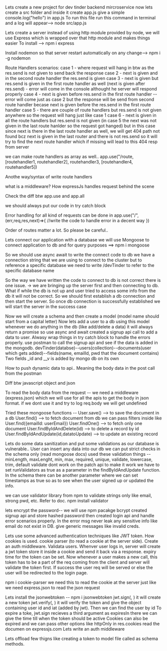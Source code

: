 Lets create a new project for dev tinder backend  mircroservice
now lets create a src folder and inside it create app.js
give a simple console.log("hello") in app.js
To run this file run this command in terminal and a log will appear--> node src/app.js

Lets create a server
instead of using http module provided by node, we will use Express which is wrapped over that http module and makes things easier
To install --> npm i express

Install nodemon so that server restart automatically on any change--> npm i -g nodemon 

Route Handlers scenarios:
case 1 - where request will hang in btw as the res.send is not given to send back the response
case 2 - next is given and in the second route handler the res.send is given 
case 3 - next is given but res.send is given in the first route handler as well (next is given after res.send) - error will come in the console althought he server will respond properly 
case 4 - next is given before res.send in the first route handler -- error will come just as case 2 but the response will be send from second route handler becase next is given before the res.send in the first route handler
case 5 - there are couple of route handlers but res.send is not given anywhere so the request will hang just like case 1
case 6 - next is given in all the route handlers but res.send is not given (in case 5 the next was not given in the last route hanlder so the request got hanged) but in this case since next is there in the last route handler as well, we will get 404 path not found bcz next is given in the last router and there is not res.send so it will try to find the next route handler which if missing will lead to this 404 resp from server

we can make route handlers as array as well.. app.use("/route, [routehandler1, routehandler2], routehandler3, [routehandler4, routehandler5])

Anothe way/syntax of write route handlers

what is a middleware? How expressJs handles request behind the scene

Check the diff btw app.use and app.all

we should always put our code in try catch block

Error handling for all kind of requests can be done in app.use("/",(err,req,res,next)=>{
    //write the code to handle error in a decent way
})

Order of routes matter a lot. So please be careful..

Lets connect our application with a database
we will use Mongoose to connect application to db and for query purposes ==> npm i mongoose

So we should use async await to write the connect code to db
we have a connection string that we are using to connect to the cluster but to reference a specific database we need to write /devTinder to refer to the specific database name

So the way we have written the code to connect to db is not correct there is one issue. -> we are bringing up the server first and then connecting to db. What if while the db is not up and user tried to access some info from the db it will not be correct. So we should first establish a db connection and then start the server.
So once db connection is successfully established we will start the server in the success case

Now we will create a schema and then create a model (model name should start from a capital letter)
Now lets add a user to a db using this model
whenever we do anything in the db (like add/delete a data) it will always return a promise so use async and await
created a signup api call to add a data to user. Alwasy wrap things in try catch block to handle the errors properly.
use postman to call the signup api and see if the data is added in the mongodb. 
devTinder(databse)--users(collection)--documents(user which gets added)--fields(name, emailId, pwd that the document contains)
Two fields _id and __v is added by mongo db on its own

How to push dynamic data to api.. Meaning the body data in the post call from the postman

Diff btw javascript object and json

To read the body data from the request -- we need a middleware (express.json) which we will use for all the apis to get the body in json format. if we dont use it and try to log req.body we will get undefined

Tried these mongoose functions -- 
User.save() --> to save the document in a db
User.find() --> to fetch document from db we can pass filters inside like User.find({emailId: userEmail})
User.findOne() --> to fetch only one document 
User.findByIdAndDelete(id) --> to delete a record by id
User.findByIdAndUpdate(id,datatoUpdate) --> to update an existing record

Lets do some data sanitization and put some validations as  our database is vulnerable.. User can insert any data into our db
we can put strict checks in the schema only (read mongoose docs)
used these validation things -- minLength, maxLenght, min, max, required, unique, validate, lowercase, trim, default
validate dont work on the patch api to make it work we have to set runValidators as true as a parameter in the findByIdAndUpdate function.
In the schema there can be another parameter where we can set timestamps as true so as to see when the user signed up or updated the info.

we can use validator library from npm to validate strings only like email, strong pwd, etc. Refer to doc. 
npm install validator 

lets encrypt the password-- we will use npm pacakge bcrypt
created signup api and store hashed password
then created login api and handle error scenarios properly. In the error msg never leak any sensitive info like email do not exist in DB. give generic messages like invalid creds.

Lets use some advanced authentication techniques like JWT token. How cookies is used. cookie parser (to read a cookie at the server side). Create an auth middleware. Validata users.
Whenver user logs in, server will create a jwt token store it inside a cookie and send it back via a response. expiry time for the token can be set. Now whenever a user makes a new call, this token has to be a part of the req coming from the client and server will validate the token first. If success the user req will be served or else the user will be redirected to the login page.

npm i cookie-parser
we need this to read the cookie at the server just like we need express.json to read the json request

Lets install the jsonwebtoken -- npm i jsonwebtoken
jwt.sign(<give the user id>, <SecretKey>) it will create a new token
jwt.verify(<tokenThatComesAsCookie>, <SecretKey>) it will verify the token and give the object containing user id and iat (added by jwt).
Then we can find the user by id 
To expire a toke, jwt.sign recieves a third argument as expiresIn there we can give the time till when the token should be active
Cookies can also be expired and we can pass other options like httpOnly in res.cookies read the documen on expressjs.com
Lets write an auth middleware

Lets offload few thigns like creating a token to model file called as schema methods.